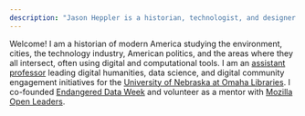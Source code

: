 ```yaml
---
description: "Jason Heppler is a historian, technologist, and designer in Omaha, Nebr."
---
```


Welcome! I am a historian of modern America studying the environment, cities, the technology industry, American politics, and the areas where they all intersect, often using digital and computational tools. I am an [assistant professor](https://www.unomaha.edu/criss-library/about-us/staff-directory/jason-heppler.php) leading digital humanities, data science, and digital community engagement initiatives for the [University of Nebraska at Omaha Libraries](https://unomaha.edu). I co-founded [Endangered Data Week](https://endangereddataweek.org/) and volunteer as a mentor with [Mozilla Open Leaders](https://foundation.mozilla.org/en/initiatives/mozilla-open-leaders/).


